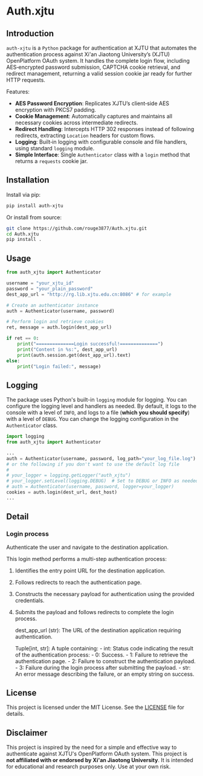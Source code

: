 # Auth.xjtu


## Introduction
`auth-xjtu` is a `Python` package for authentication at XJTU that automates the authentication process against Xi'an Jiaotong University’s (XJTU) OpenPlatform OAuth system. It handles the complete login flow, including AES‑encrypted password submission, CAPTCHA cookie retrieval, and redirect management, returning a valid session cookie jar ready for further HTTP requests.

Features:

* **AES Password Encryption**: Replicates XJTU’s client‑side AES encryption with PKCS7 padding.
* **Cookie Management**: Automatically captures and maintains all necessary cookies across intermediate redirects.
* **Redirect Handling**: Intercepts HTTP 302 responses instead of following redirects, extracting `Location` headers for custom flows.
* **Logging**: Built‑in logging with configurable console and file handlers, using standard `logging` module.
* **Simple Interface**: Single `Authenticator` class with a `login` method that returns a `requests` cookie jar.

## Installation

Install via pip:

```bash
pip install auth-xjtu
```

Or install from source:

```bash
git clone https://github.com/rouge3877/Auth.xjtu.git
cd Auth.xjtu
pip install .
```

## Usage

```python
from auth_xjtu import Authenticator

username = "your_xjtu_id"
password = "your_plain_password"
dest_app_url = "http://rg.lib.xjtu.edu.cn:8086" # for example

# Create an authenticator instance
auth = Authenticator(username, password)

# Perform login and retrieve cookies
ret, message = auth.login(dest_app_url)

if ret == 0:
    print("==============Login successful!==============")
    print("Content in %s:", dest_app_url)
    print(auth.session.get(dest_app_url).text)
else:
    print("Login failed:", message)

```

## Logging
The package uses Python's built-in `logging` module for logging. You can configure the logging level and handlers as needed. By default, it logs to the console with a level of `INFO`, and logs to a file (**which you should specify**) with a level of `DEBUG`. You can change the logging configuration in the `Authenticator` class.


```python
import logging
from auth_xjtu import Authenticator

...
auth = Authenticator(username, password, log_path="your_log_file.log")
# or the following if you don't want to use the default log file
#
# your_logger = logging.getLogger("auth_xjtu")
# your_logger.setLevel(logging.DEBUG)  # Set to DEBUG or INFO as needed
# auth = Authenticator(username, password, logger=your_logger)
cookies = auth.login(dest_url, dest_host)
...

```

## Detail

### Login process
Authenticate the user and navigate to the destination application.

This login method performs a multi-step authentication process:
1. Identifies the entry point URL for the destination application.
2. Follows redirects to reach the authentication page.
3. Constructs the necessary payload for authentication using the provided credentials.
4. Submits the payload and follows redirects to complete the login process.

    dest_app_url (str): The URL of the destination application requiring authentication.

    Tuple[int, str]: A tuple containing:
        - int: Status code indicating the result of the authentication process:
            - 0: Success.
            - 1: Failure to retrieve the authentication page.
            - 2: Failure to construct the authentication payload.
            - 3: Failure during the login process after submitting the payload.
        - str: An error message describing the failure, or an empty string on success.


## License
This project is licensed under the MIT License. See the [LICENSE](LICENSE) file for details.


## Disclaimer
This project is inspired by the need for a simple and effective way to authenticate against XJTU's OpenPlatform OAuth system. This project is **not affiliated with or endorsed by Xi'an Jiaotong University**. It is intended for educational and research purposes only. Use at your own risk.
